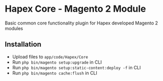 # Hapex Core - Magento 2 Module

Basic common core functionality plugin for Hapex developed Magento 2 modules

## Installation
- Upload files to `app/code/Hapex/Core`
- Run `php bin/magento setup:upgrade` in CLI
- Run `php bin/magento setup:static-content:deploy -f` in CLI
- Run `php bin/magento cache:flush` in CLI
